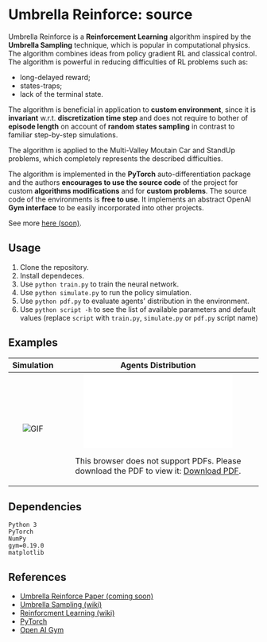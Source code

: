 # Umbrella Reinforce: source

Umbrella Reinforce is a **Reinforcement Learning** algorithm inspired by the **Umbrella Sampling** technique, which is popular in computational physics. The algorithm combines ideas from policy gradient RL and classical control. The algorithm is powerful in reducing difficulties of RL problems such as:
- long-delayed reward;
- states-traps;
- lack of the terminal state.

The algorithm is beneficial in application to **custom environment**, since it is **invariant** w.r.t. **discretization time step** and does not require to bother of **episode length** on account of **random states sampling** in contrast to familiar step-by-step simulations.

The algorithm is applied to the Multi-Valley Moutain Car and StandUp problems, which completely represents the described difficulties. 

The algorithm is implemented in the **PyTorch** auto-differentiation package and the authors **encourages to use the source code** of the project  for custom **algorithms modifications** and for **custom problems**. The source code of the environments is **free to use**. It implements an abstract OpenAI **Gym interface** to be easily incorporated into other projects.

See more [here (soon)](http://).


## Usage

1)  Clone the repository.
2)  Install dependeces.
3)  Use `python train.py` to train the neural network.
4)  Use `python simulate.py` to run the policy simulation.
5)  Use `python pdf.py` to evaluate agents' distribution in the environment.
6)  Use `python script -h` to see the list of available parameters and default values (replace `script` with `train.py`, `simulate.py` or `pdf.py` script name)

## Examples


|     Simulation      |                                                                                                                                             Agents Distribution                                                                                                                                             |
|:-------------------:|:-----------------------------------------------------------------------------------------------------------------------------------------------------------------------------------------------------------------------------------------------------------------------------------------------------------:|
| ![GIF](out/sim.gif) | <object data="out/pdf.pdf" type="application/pdf" width="700px" height="700px"><embed src="out/pdf.pdf"><p>This browser does not support PDFs. Please download the PDF to view it: <a href="https://www.dropbox.com/s/a1hdh6vlcoknwsb/software_achitecture.pdf?dl=0">Download PDF</a>.</p></embed></object> |




## Dependencies

```
Python 3
PyTorch
NumPy
gym=0.19.0
matplotlib
```

## References

- [Umbrella Reinforce Paper (coming soon)](http://arxive.org)
- [Umbrella Sampling (wiki)](https://en.wikipedia.org/wiki/Umbrella_sampling)
- [Reinforcment Learning (wiki)](https://en.wikipedia.org/wiki/Reinforcement_learning)
- [PyTorch](https://pytorch.org)
- [Open AI Gym](https://gymnasium.farama.org/)
